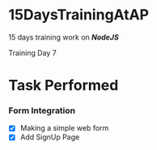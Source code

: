 # 15DaysTrainingAtAP
15 days training work on ***_NodeJS_***


Training Day 7

# Task Performed

### Form Integration
- [X] Making a simple web form
- [X] Add SignUp Page
